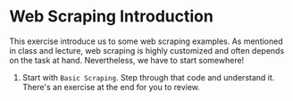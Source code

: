 # Web Scraping Introduction

This exercise introduce us to some web scraping examples. As mentioned in class 
and lecture, web scraping is highly customized and often depends on the 
task at hand. Nevertheless, we have to start somewhere!

1. Start with `Basic Scraping`. Step through that code and understand it. There's
an exercise at the end for you to review. 
